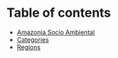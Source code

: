 # Table of contents

* [Amazonia Socio Ambiental](README.md)
* [Categories](categories.md)
* [Regions](regions.md)